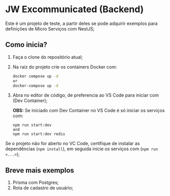 # JW Excommunicated (Backend)

Este é um projeto de teste, a partir deles se pode adquirir exemplos para definições de Micro Serviços com NestJS;

## Como inicia?

1. Faça o clone do repositório atual;
2. Na raiz do projeto crie os containers Docker com:

    ```sh
    docker compose up -d
    or
    docker-compose up -d
    ```

1. Abra no editor de código, de preferencia ao VS Code para iniciar com (Dev Container);

    **OBS:** Se iniciado com Dev Container no VS Code é só iniciar os serviços com:

    ```
    npm run start:dev
    and
    npm run start:dev redis
    ```

Se o projeto não for aberto no VC Code, certifique de instalar as dependências (`npm install`), em seguida inicie os serviços com (`npm run <...>`);

## Breve mais exemplos

1. Prisma com Postgres;
2. Rota de cadastro de usuário;
